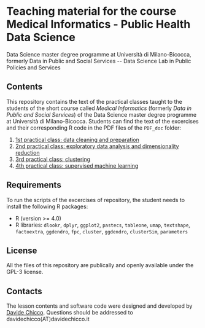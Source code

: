 # Teaching material for the course Medical Informatics - Public Health Data Science
Data Science master degree programme at Università di Milano-Bicocca, formerly Data in Public and Social Services -- Data Science Lab in Public Policies and Services

## Contents
This repository contains the text of the practical classes taught to the students of the short course called *Medical Informatics* (formerly *Data in Public and Social Services*) of the Data Science master degree programme at Università di Milano-Bicocca.
Students can find the text of the excercises and their corresponding R code in the PDF files of the `PDF_doc` folder:

1. [1st practical class: data cleaning and preparation](https://github.com/davidechicco/BiomedicalDataScience/blob/main/PDF_doc/1st%20practical%20exercise%20class%20-%202024-03-25.pdf)
2. [2nd practical class: exploratory data analysis and dimensionality reduction](https://github.com/davidechicco/BiomedicalDataScience/blob/main/PDF_doc/2nd%20practical%20exercise%20class%20-%202024-04-08.pdf)
3. [3rd practical class: clustering](https://github.com/davidechicco/BiomedicalDataScience/blob/main/PDF_doc/3rd%20practical%20exercise%20class%20-%202024-04-15.pdf)
4. [4th practical class: supervised machine learning](https://github.com/davidechicco/BiomedicalDataScience/blob/main/PDF_doc/4th%20practical%20exercise%20class%20-%202024-04-22.pdf)

## Requirements
To run the scripts of the excercises of repository, the student needs to install the following R packages:
* R (version >= 4.0)
* R libraries: `dlookr`, `dplyr`, `ggplot2`,  `pastecs`, `tableone`, `umap`, `textshape`, `factoextra`, `ggdendro`, `fpc`, `cluster`, `ggdendro`, `clusterSim`, `parameters`

## License
All the files of this repository are publically and openly available under the GPL-3 license.

## Contacts
The lesson contents and software code were designed and developed by [Davide Chicco](https://www.DavideChicco.it). Questions should be addressed to davidechicco(AT)davidechicco.it
